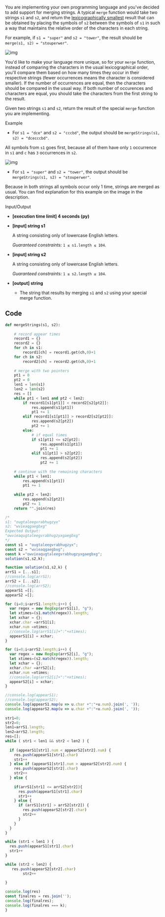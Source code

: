 You are implementing your own programming language and you've decided to add support for merging strings. A typical `merge` function would take two strings `s1` and `s2`, and return the [lexicographically smallest](keyword://lexicographical-order-for-strings) result that can be obtained by placing the symbols of `s2` between the symbols of `s1` in such a way that maintains the relative order of the characters in each string.

For example, if `s1 = "super"` and `s2 = "tower"`, the result should be `merge(s1, s2) = "stouperwer"`.

![img](https://codesignal.s3.amazonaws.com/tasks/mergeStrings/img/example2.png?_tm=1551538400513)

You'd like to make your language more unique, so for your `merge` function, instead of comparing the characters in the usual lexicographical order, you'll compare them based on how many times they occur in their respective strings (fewer occurrences means the character is considered smaller). If the number of occurrences are equal, then the characters should be compared in the usual way. If both number of occurences and characters are equal, you should take the characters from the first string to the result.

Given two strings `s1` and `s2`, return the result of the special `merge` function you are implementing.

Example

- For `s1 = "dce"` and `s2 = "cccbd"`, the output should be
  `mergeStrings(s1, s2) = "dcecccbd"`.

All symbols from `s1` goes first, because all of them have only `1` occurrence in `s1` and `c` has `3` occurrences in `s2`.

![img](https://codesignal.s3.amazonaws.com/tasks/mergeStrings/img/example1.jpg?_tm=1551538400705)

- For `s1 = "super"` and `s2 = "tower"`, the output should be
  `mergeStrings(s1, s2) = "stouperwer"`.

Because in both strings all symbols occur only 1 time, strings are merged as usual. You can find explanation for this example on the image in the description.

Input/Output

- **[execution time limit] 4 seconds (py)**

- **[input] string s1**

  A string consisting only of lowercase English letters.

  *Guaranteed constraints:*
  `1 ≤ s1.length ≤ 104`.

- **[input] string s2**

  A string consisting only of lowercase English letters.

  *Guaranteed constraints:*
  `1 ≤ s2.length ≤ 104`.

- **[output] string**

  - The string that results by merging `s1` and `s2` using your special merge function.



## Code

```python
def mergeStrings(s1, s2):
    
    # record appear times
    record1 = {}
    record2 = {}
    for ch in s1:
        record1[ch] = record1.get(ch,0)+1
    for ch in s2:
        record2[ch] = record2.get(ch,0)+1
    
    # merge with two pointers
    pt1 = 0
    pt2 = 0
    len1 = len(s1)
    len2 = len(s2)
    res = []
    while pt1 < len1 and pt2 < len2:
        if record1[s1[pt1]] < record2[s2[pt2]]:
            res.append(s1[pt1])
            pt1 += 1
        elif record1[s1[pt1]] > record2[s2[pt2]]:
            res.append(s2[pt2])
            pt2 += 1
        else:
            # if equal times
            if s1[pt1] <= s2[pt2]:
                res.append(s1[pt1])
                pt1 += 1
            elif s1[pt1] > s2[pt2]:
                res.append(s2[pt2])
                pt2 += 1
                
    # continue with the remaining characters
    while pt1 < len1:
        res.append(s1[pt1])
        pt1 += 1
    
    while pt2 < len2:
        res.append(s2[pt2])
        pt2 += 1
    return "".join(res)
```

```javascript
/*
s1: "ougtaleegvrabhugzyx"
s2: "wvieaqgaegbxg"
Expected Output:
"owvieaqugtaleegvrabhugzyxgaegbxg"
*/
const s1 = "ougtaleegvrabhugzyx";
const s2 = "wvieaqgaegbxg";
const k ="owvieaqugtaleegvrabhugzyxgaegbxg";
solution(s1,s2,k);

function solution(s1,s2,k) {
arrS1 = [...s1];
//console.log(arrS1);
arrS2 = [...s2];
//console.log(arrS2);
appearS1 =[];
appearS2 =[];

for (i=0;i<arrS1.length;i++) {
  var regex = new RegExp(arrS1[i], "g");  
  let xtimes=(s1.match(regex)).length;
  let xchar = {};
  xchar.char =arrS1[i];
  xchar.num =xtimes;
  //console.log(arrS1[i]+":"+xtimes);
  appearS1[i] = xchar;  
}

for (i=0;i<arrS2.length;i++) {
  var regex = new RegExp(arrS2[i], "g");  
  let xtimes=(s2.match(regex)).length;
  let xchar = {};
  xchar.char =arrS2[i];
  xchar.num =xtimes;
  //console.log(arrS2[i]+":"+xtimes);
  appearS2[i] = xchar;
}

//console.log(appearS1);
//console.log(appearS2);
console.log(appearS1.map(u => u.char +":"+u.num).join(', '));
console.log(appearS2.map(u => u.char +":"+u.num).join(', '));
  
str1=0;
str2=0;
len1=arrS1.length;
len2=arrS2.length;
res=[];
while ( str1 < len1 && str2 < len2 ) {
  
  if (appearS1[str1].num < appearS2[str2].num) {
    res.push(appearS1[str1].char)
    str1++
  } else if (appearS1[str1].num > appearS2[str2].num) {
    res.push(appearS2[str2].char)
    str2++
  } else {
    
    if(arrS1[str1] <= arrS2[str2]){
      res.push(appearS1[str1].char)
      str1++
    } else { 
      if (arrS1[str1] > arrS2[str2]) {
        res.push(appearS2[str2].char)
        str2++
      }
    }
  }  
}

while (str1 < len1 ) {
  res.push(appearS1[str1].char)
  str1++
}

while (str2 < len2) {
   res.push(appearS2[str2].char)
        str2++
  
}

console.log(res)
const finalres = res.join('');
console.log(finalres);
console.log(finalres === k); 
}
```
